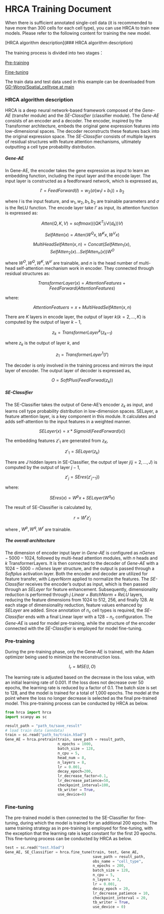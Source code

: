 # HRCA Training Document

When there is sufficient annotated single-cell data (it is recommended to have more than 300 cells for each cell type), you can use HRCA to train new models. Please refer to the following content for training the new model.

[HRCA algorithm description](### HRCA algorithm description)

The training process is divided into two stages：

[Pre-training](#pre-training)

[Fine-tuning]()

The train data and test data used in this example can be downloaded from [GD-Wong/Spatial_celltype at main](https://huggingface.co/datasets/GD-Wong/Spatial_celltype/tree/main)

### HRCA algorithm description

HRCA is a deep neural network-based framework composed of the *Gene-AE* (transfer module) and the *SE-Classifier* (classifier module). The *Gene-AE* consists of an encoder and a decoder. The encoder, inspired by the Transformer architecture, embeds the original gene expression features into low-dimensional spaces. The decoder reconstructs these features back into the original expression space. The *SE-Classifier*  consists of multiple layers of residual structures with feature attention mechanisms, ultimately outputting a cell type probability distribution.

##### *Gene-AE*

In Gene-AE, the encoder takes the gene expression as input to learn an embedding function, including the input layer and the encode layer. The input layer is constructed as a feedforward network, which is expressed as,

$$
I'=FeedForward(I)=w _2 (σ(w _1 I+b _1))+b _2
$$

where *$I$* is the input feature, and $w _1, w _2, b _1, b_2$ are trainable parameters and $σ$ is the ReLU function. The encode layer take *$I’$* as input, its attention function is expressed as:

$$
Atten(Q,K,V) = softmax(((QK^T)/√(d_k ))V)
$$

$$
SelfAtten(x)=Atten(W^Q x,W^K x,W^V x)
$$

$$
MultiHeadSelfAtten(x,n) = Concat(SelfAtten_1 (x),SelfAtten_2 (x)...SelfAtten_n (x))W^O
$$

where $W^O, W^Q, W^K, W^V$ are trainable, and $n$ is the head number of multi-head self-attention mechanism work in encoder. They connected through residual structures as:

$$
TransformerLayer(x) = AttentionFeatures+FeedForward(AttentionFeatures)
$$

where: 

$$
AttentionFeatuers = x+MultiHeadSelfAtten(x,n)
$$

There are $K$ layers in encode layer, the output of layer $k (k = 2, …, K)$ is computed by the output of layer $k-1$,

$$
z_k=TransformerLayer^k (z_k-_1)
$$

where $z_k$ is the output of layer $k$, and

$$
z_1  =TransformerLayer^1 (I')
$$

The decoder is only involved in the training process and mirrors the input layer of encoder. The output layer of decoder is expressed as,

$$
O = SoftPlus(FeedForwad(z_k)) 
$$

##### *SE-Classifier*

The SE-Classifier takes the output of Gene-AE’s encoder $z_k$ as input, and learns cell type probability distribution in low-dimension spaces. SELayer, a feature attention layer, is a key component in this module. It calculates and adds self-attention to the input features in a weighted manner.

$$
SELayer(x) = x*Sigmoid(FeedForward(x))
$$

The embedding features $z'_1$ are generated from $z_K$, 

$$
z'_1  =SELayer(z_k)
$$

There are $J$ hidden layers in SE-Classifier, the output of layer $j (j = 2, …, J)$ is computed by the output of layer $j-1$,

$$
z'_j= SEres(z'_j-_1))
$$

where:      

$$
SEres(x) = W^p x+ SELayer(W^q x)
$$

The result of SE-Classifier is calculated by,

$$
r=W^r z'_j
$$

where , $W^p,W^q,W^r$ are trainable.

##### *The overall architecture*

The dimension of encoder input layer in *Gene-AE* is configured as $nGenes-5000-1024$, followed by multi-head attention modules, with $n$ heads and $k$ TransformerLayers. It is then connected to the decoder of *Gene-AE* with a $1024-5000-nGenes$ layer structure, and the output is passed through a *Softplus* activation layer. Both the encoder and decoder are utilized for feature transfer, with *LayerNorm* applied to normalize the features. The *SE-Classifier* receives the encoder’s output as input, which is then passed through an *SELayer* for feature enhancement. Subsequently, dimensionality reduction is performed through $j$ *Linear + BatchNorm + ReLU* layers, reducing the feature dimensions from 1024 to 512, 256, and finally 128. At each stage of dimensionality reduction, feature values enhanced by *SELayer* are added. Since annotation of $n_c$ cell types is required, the *SE-Classifier* ends with a final Linear layer with a $128-n_c$ configuration. The *Gene-AE* is used for model pre-training, while the structure of the encoder connected with the *SE-Classifier* is employed for model fine-tuning.

### Pre-training

During the pre-training phase, only the Gene-AE is trained, with the Adam optimizer  being used to minimize the reconstruction loss.

$$
l_r=MSE(I,O) 
$$

The learning rate is adjusted based on the decrease in the loss value, with an initial learning rate of 0.001. If the loss does not decrease over 50 epochs, the learning rate is reduced by a factor of 0.1. The batch size is set to 128, and the model is trained for a total of 1,000 epochs. The model at the point where the loss no longer decrease is selected as the final pre-trained model. This pre-training process can be conducted by HRCA as below.

```python
from hrca import hrca
import scanpy as sc

result_path = "path_to/save_result"
# load train data (anndata)
train = sc.read("path_to/train.h5ad")
Gene_AE = hrca.pretrain(train, save_path = result_path,
                        n_epochs = 1000,
                        batch_size = 128,
                        n_cpu = 5,
                        head_num = 8,
                        n_layers = 8, 
                        lr = 0.001,
                        decay_epoch=200,
                        lr_decrease_factor=0.1,
                        lr_decrease_patience=50,
                        checkpoint_interval=100,
                        tb_writer = True,
                        use_device=0)
```

### Fine-tuning

The pre-trained model is then connected to the SE-Classifier for fine-tuning, during which the model is trained for an additional 200 epochs. The same training strategy as in pre-training is employed for fine-tuning, with the exception that the learning rate is kept constant for the first 20 epochs. This fine-tuning process can be conducted by HRCA as below.

```python
test = sc.read("test.h5ad")
Gene_AE, SE_Classifier = hrca.fine_tune(train, test, Gene_AE,
                                        save_path = result_path,
                                        obs_name = "cell_type",
                                        n_epochs = 200,
                                        batch_size = 128,
                                        n_cpu = 5,
                                        n_layers = 3,
                                        lr = 0.001,
                                        decay_epoch = 20,
                                        lr_decrease_patience = 10,
                                        checkpoint_interval = 20,
                                        tb_writer = True,
                                        use_device = 0)
```
